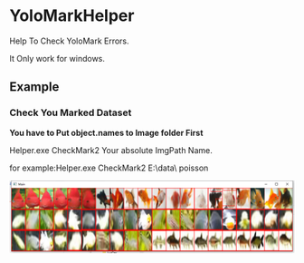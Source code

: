 # YoloMarkHelper
Help To Check YoloMark Errors.

It Only work for windows.

## Example

### Check You Marked Dataset

**You have to Put object.names to Image folder First**

Helper.exe CheckMark2 Your absolute ImgPath Name.


for example:Helper.exe CheckMark2 E:\data\ poisson



![image](https://github.com/xtayaitak/YoloMarkHelper/blob/master/image/CheckMark2.png)

